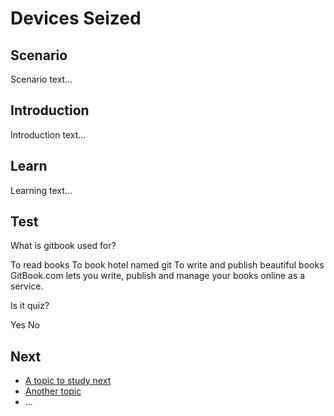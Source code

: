 # Devices Seized
## Scenario
Scenario text...

## Introduction
Introduction text...

## Learn
Learning text...

## Test
<quiz name="Gitbook Quiz">
    <question multiple>
        <p>What is gitbook used for?</p>
        <answer correct>To read books</answer>
        <answer>To book hotel named git</answer>
        <answer correct>To write and publish beautiful books</answer>
        <explanation>GitBook.com lets you write, publish and manage your books online as a service.</explanation>
    </question>
    <question>
        <p>Is it quiz?</p>
        <answer correct>Yes</answer>
        <answer>No</answer>
    </question>
</quiz>

## Next
 * [A topic to study next](en/topics/_topic/_unit/index.md)
 * [Another topic](en/topics/_topic/_unit/index.md)
 * ...

